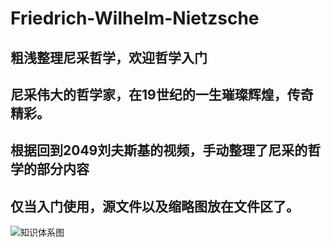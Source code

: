 # Friedrich-Wilhelm-Nietzsche
## 粗浅整理尼采哲学，欢迎哲学入门

## 尼采伟大的哲学家，在19世纪的一生璀璨辉煌，传奇精彩。

## 根据回到2049刘夫斯基的视频，手动整理了尼采的哲学的部分内容

## 仅当入门使用，源文件以及缩略图放在文件区了。


![知识体系图](https://github.com/Xier-coda/Friedrich-Wilhelm-Nietzsche/blob/main/%E8%B6%85%E4%BA%BA%E5%B0%BC%E9%87%87.png?raw=true)
